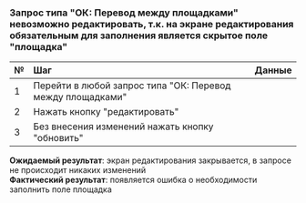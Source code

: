 ### Запрос типа "ОК: Перевод между площадками" невозможно редактировать, т.к. на экране редактирования обязательным для заполнения является скрытое поле "площадка"
|№|Шаг|Данные|
|:-|:-|:-|
|1|Перейти в любой запрос типа "ОК: Перевод между площадками"| |
|2|Нажать кнопку "редактировать"| |
|3|Без внесения изменений нажать кнопку "обновить"| |

**Ожидаемый результат**: экран редактирования закрывается, в запросе не происходит никаких изменений<br>
**Фактический результат**: появляется ошибка о необходимости заполнить поле площадка
